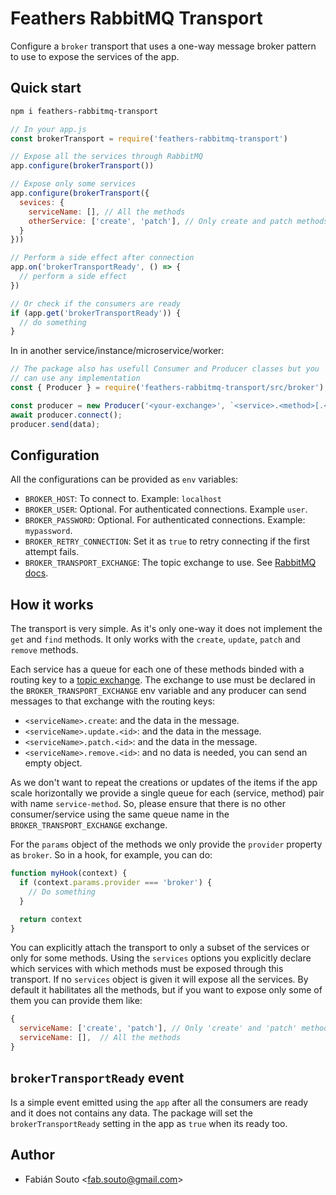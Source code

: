 # Feathers RabbitMQ Transport

Configure a `broker` transport that uses a one-way message broker pattern to use to expose the services
of the app.

## Quick start

```bash
npm i feathers-rabbitmq-transport
```

```javascript
// In your app.js
const brokerTransport = require('feathers-rabbitmq-transport')

// Expose all the services through RabbitMQ
app.configure(brokerTransport())

// Expose only some services
app.configure(brokerTransport({
  sevices: {
    serviceName: [], // All the methods
    otherService: ['create', 'patch'], // Only create and patch methods
  }
}))

// Perform a side effect after connection
app.on('brokerTransportReady', () => {
  // perform a side effect
})

// Or check if the consumers are ready
if (app.get('brokerTransportReady')) {
  // do something
}
```

In in another service/instance/microservice/worker:

```javascript
// The package also has usefull Consumer and Producer classes but you
// can use any implementation
const { Producer } = require('feathers-rabbitmq-transport/src/broker');

const producer = new Producer('<your-exchange>', `<service>.<method>[.<id>]`);
await producer.connect();
producer.send(data);
```

## Configuration

All the configurations can be provided as `env` variables:

- `BROKER_HOST`: To connect to. Example: `localhost`
- `BROKER_USER`: Optional. For authenticated connections. Example `user`.
- `BROKER_PASSWORD`: Optional. For authenticated connections. Example: `mypassword`.
- `BROKER_RETRY_CONNECTION`: Set it as `true` to retry connecting if the first attempt fails.
- `BROKER_TRANSPORT_EXCHANGE`: The topic exchange to use. See
[RabbitMQ docs](https://www.rabbitmq.com/tutorials/tutorial-five-javascript.html).

## How it works

The transport is very simple. As it's only one-way it does not implement the `get` and `find` methods.
It only works with the `create`, `update`, `patch` and `remove` methods.

Each service has a queue for each one of these methods binded with a routing key to a
[topic exchange](https://www.rabbitmq.com/tutorials/tutorial-five-javascript.html).
The exchange to use must be declared in the `BROKER_TRANSPORT_EXCHANGE` env variable and any producer
can send messages to that exchange with the routing keys:

- `<serviceName>.create`: and the data in the message.
- `<serviceName>.update.<id>`: and the data in the message.
- `<serviceName>.patch.<id>`: and the data in the message.
- `<serviceName>.remove.<id>`: and no data is needed, you can send an empty object.

As we don't want to repeat the creations or updates of the items if the app scale horizontally
we provide a single queue for each (service, method) pair with name `service-method`. So, please
ensure that there is no other consumer/service using the same queue name in the
`BROKER_TRANSPORT_EXCHANGE` exchange.

For the `params` object of the methods we only provide the `provider` property as `broker`. So in
a hook, for example, you can do:

```javascript
function myHook(context) {
  if (context.params.provider === 'broker') {
    // Do something
  }

  return context
}
```

You can explicitly attach the transport to only a subset of the services or only for some methods.
Using the `services` options you explicitly declare which services with which methods must be
exposed through this transport. If no `services` object is given it will expose all the services.
By default it habilitates all the methods, but if you want to expose only some of them you can
provide them like:

```javascript
{
  serviceName: ['create', 'patch'], // Only 'create' and 'patch' methods
  serviceName: [],  // All the methods
}
```

## `brokerTransportReady` event

Is a simple event emitted using the `app` after all the consumers are ready and it does not contains any data.
The package will set the `brokerTransportReady` setting in the app as `true` when its ready too.

## Author

- Fabián Souto <[fab.souto@gmail.com](mailto:fab.souto@gmail.com)>
